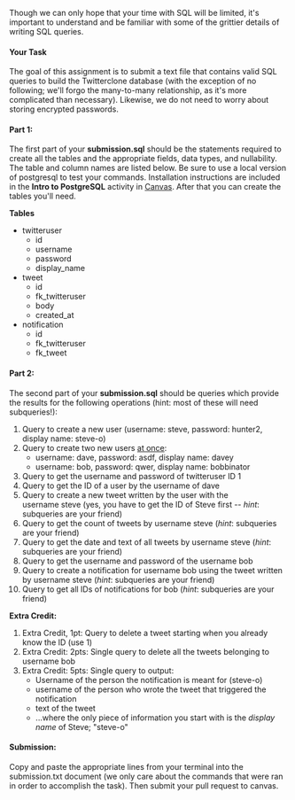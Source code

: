 <!-- 
References:
https://www.postgresql.org/docs/8.3/ddl-constraints.html#DDL-CONSTRAINTS-FK
 -->


Though we can only hope that your time with SQL will be limited, it's important to understand and be familiar with some of the grittier details of writing SQL queries.

#### **Your Task**

The goal of this assignment is to submit a text file that contains valid SQL queries to build the Twitterclone database (with the exception of no following; we'll forgo the many-to-many relationship, as it's more complicated than necessary). Likewise, we do not need to worry about storing encrypted passwords.

#### **Part 1:**

The first part of your **submission.sql** should be the statements required to create all the tables and the appropriate fields, data types, and nullability. The table and column names are listed below. Be sure to use a local version of postgresql to test your commands. Installation instructions are included in the **Intro to PostgreSQL** activity in [Canvas](https://my.kenzie.academy). After that you can create the tables you'll need.

**Tables**
* twitteruser
  * id
  * username
  * password 
  * display_name
* tweet
  * id 
  * fk_twitteruser 
  * body 
  * created_at
* notification
  * id
  * fk_twitteruser
  * fk_tweet

#### **Part 2:**

The second part of your **submission.sql** should be queries which provide the results for the following operations (hint: most of these will need subqueries!):

1.  Query to create a new user (username: steve, password: hunter2, display name: steve-o)
2.  Query to create two new users <span style="text-decoration: underline;">at once</span>: 
    *   username: dave, password: asdf, display name: davey
    *   username: bob, password: qwer, display name: bobbinator
3.  Query to get the username and password of twitteruser ID 1
4.  Query to get the ID of a user by the username of dave
5.  Query to create a new tweet written by the user with the username steve (yes, you have to get the ID of Steve first -- _hint_: subqueries are your friend)
6.  <span>Query to g</span>et the count of tweets by username steve (<span>_hint_: subqueries are your friend</span>)
7.  Query to get the date and text of all tweets <span>by username steve (_hint_: subqueries are your friend)</span>
8.  Query to get the username and password of the username bob
9.  Query to create a notification for username bob using the tweet written by username steve (<span>_hint_: subqueries are your friend</span>)
10.  Query to get all IDs of notifications for bob (<span>_hint_: subqueries are your friend</span>)

**Extra Credit:**

1.  Extra Credit, 1pt: Query to delete a tweet starting when you already know the ID (use 1)
2.  Extra Credit: 2pts: Single query to delete all the tweets belonging to username bob
3.  Extra Credit: 5pts: Single query to output:
    *   Username of the person the notification is meant for (steve-o)
    *   username of the person who wrote the tweet that triggered the notification
    *   text of the tweet
    *   ...where the only piece of information you start with is the _display name_ of Steve; "steve-o"

#### **Submission:**
Copy and paste the appropriate lines from your terminal into the submission.txt document (we only care about the commands that were ran in order to accomplish the task).  Then submit your pull request to canvas.
